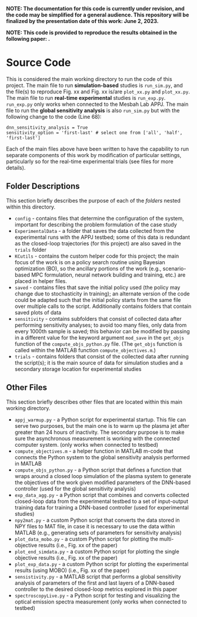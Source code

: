 **NOTE: The documentation for this code is currently under revision, and the code may be simplified for a general audience. This repository will be finalized by the presentation date of this work: June 2, 2023.**

**NOTE: This code is provided to reproduce the results obtained in the following paper: .**

# Source Code
This is considered the main working directory to run the code of this project.
The main file to run **simulation-based** studies is `run_sim.py`, and the file(s) to reproduce Fig. xx and Fig. xx is/are `plot_xx.py` and `plot_xx.py`.
The main file to run **real-time experimental** studies is `run_exp.py`.
`run_exp.py` only works when connected to the Mesbah Lab APPJ. The main file to run the **global sensitivity analysis** is also `run_sim.py` but with the following change to the code (Line 68):
```
dnn_sensitivity_analysis = True
sensitivity_option = 'first-last' # select one from ['all', 'half', 'first-last']
```

Each of the main files above have been written to have the capability to run separate components of this work by modification of particular settings, particularly so for the real-time experimental trials (see files for more details).

## Folder Descriptions
This section briefly describes the purpose of each of the *folders* nested within this directory.
* `config` - contains files that determine the configuration of the system, important for describing the problem formulation of the case study
* `ExperimentalData` - a folder that saves the data collected from the experimental runs with the APPJ testbed; some of this data is redundant as the closed-loop trajectories (for this project) are also saved in the `trials` folder
* `KCutils` - contains the custom helper code for this project; the main focus of the work is on a policy search routine using Bayesian optimization (BO), so the ancillary portions of the work (e.g., scenario-based MPC formulation, neural network building and training, etc.) are placed in helper files.
* `saved` - contains files that save the initial policy used (the policy may change due to stochasticity in training); an alternate version of the code could be adapted such that the initial policy starts from the same file over multiple calls to the script. Additionally contains folders that contain saved plots of data
* `sensitivity` - contains subfolders that consist of collected data after performing sensitivity analyses; to avoid too many files, only data from every 1000th sample is saved; this behavior can be modified by passing in a different value for the keyword argument `mod_save` in the `get_objs` function of the `compute_objs_python.py` file. (The `get_objs` function is called within the MATLAB function `compute_objectives.m`.)
* `trials` - contains folders that consist of the collected data after running the script(s); it is the main source of data for simulation studies and a secondary storage location for experimental studies


## Other Files
This section briefly describes other files that are located within this main working directory.
* `appj_warmup.py` - a Python script for experimental startup. This file can serve two purposes, but the main one is to warm up the plasma jet after greater than 24 hours of inactivity. The secondary purpose is to make sure the asynchronous measurement is working with the connected computer system. (only works when connected to testbed)
* `compute_objectives.m` - a helper function in MATLAB m-code that connects the Python system to the global sensitivity analysis performed in MATLAB
* `compute_objs_python.py` - a Python script that defines a function that wraps around a closed loop simulation of the plasma system to generate the objectives of the work given modified parameters of the DNN-based controller (used for the global sensitivity analysis)
* `exp_data_agg.py` - a Python script that combines and converts collected closed-loop data from the experimental testbed to a set of input-output training data for training a DNN-based controller (used for experimental studies)
* `npy2mat.py` - a custom Python script that converts the data stored in NPY files to MAT file, in case it is necessary to use the data within MATLAB (e.g., generating sets of parameters for sensitivity analysis)
* `plot_data_mobo.py` - a custom Python script for plotting the multi-objective results (i.e., Fig. xx of the paper)
* `plot_end_simdata.py` - a custom Python script for plotting the single objective results (i.e., Fig. xx of the paper)
* `plot_exp_data.py` - a custom Python script for plotting the experimental results (using MOBO) (i.e., Fig. xx of the paper)
* `sensistivity.py` - a MATLAB script that performs a global sensitivity analysis of parameters of the first and last layers of a DNN-based controller to the desired closed-loop metrics explored in this paper
* `spectroscopyLive.py` - a Python script for testing and visualizing the optical emission spectra measurement (only works when connected to testbed)
